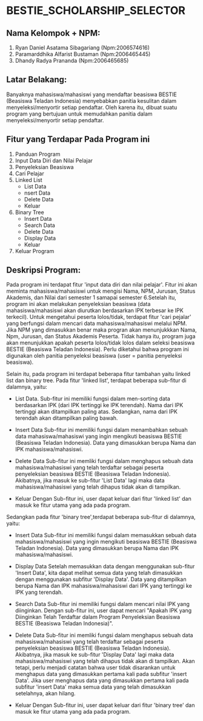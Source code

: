 # BESTIE_SCHOLARSHIP_SELECTOR

## Nama Kelompok + NPM:
1. Ryan Daniel Asatama Sibagariang (Npm:2006574616)
2. Paramarddhika Alfarist Bustaman (Npm:2006465445)
3. Dhandy Radya Prananda (Npm:2006465685)

## Latar Belakang:
Banyaknya mahasiswa/mahasiswi yang mendaftar beasiswa BESTIE (Beasiswa Teladan Indonesia) menyebabkan panitia kesulitan dalam menyeleksi/menyortir setiap pendaftar. Oleh karena itu, dibuat suatu program yang bertujuan untuk memudahkan panitia dalam menyeleksi/menyortir setiap pendaftar.  

## Fitur yang Terdapar Pada Program ini
1. Panduan Program 
2. Input Data Diri dan Nilai Pelajar
3. Penyeleksian Beasiswa
4. Cari Pelajar
5. Linked List
    - List Data
    - nsert Data
    - Delete Data
    - Keluar
6. Binary Tree
    - Insert Data
    - Search Data
    - Delete Data
    - Display Data
    - Keluar
7. Keluar Program 

## Deskripsi Program:
Pada program ini terdapat fitur 'input data diri dan nilai pelajar'. Fitur ini akan meminta mahasiswa/mahasiswi untuk mengisi Nama, NPM, Jurusan, Status Akademis, dan Nilai dari semester 1 samapai semester 6.Setelah itu, program ini akan melakukan penyeleksian beasiswa (data mahasiswa/mahasiswi akan diurutkan berdasarkan IPK terbesar ke IPK terkecil). Untuk mengetahui peserta lolos/tidak, terdapat fitur 'cari pejalar' yang berfungsi dalam mencari data mahasiswa/mahasiswi melalui NPM. Jika NPM yang dimasukkan benar maka progran akan menunjukkkan Nama, Npm, Jurusan, dan Status Akademis Peserta. Tidak hanya itu, program juga akan menunjukkan apakah peserta lolos/tidak lolos dalam seleksi beasiswa BESTIE (Beasiswa Teladan Indonesia). Perlu diketahui bahwa program ini digunakan oleh panitia penyeleksi beasiswa (user = panitia penyeleksi beasiswa).  


Selain itu, pada program ini terdapat beberapa fitur tambahan yaitu linked list dan binary tree. Pada fitur 'linked list', terdapat beberapa sub-fitur di dalamnya, yaitu:
- List Data.
  Sub-fitur ini memiliki fungsi dalam men-sorting data berdasarkan IPK (dari IPK tertinggi ke IPK terendah). Nama dari IPK tertinggi akan ditampilkan paling atas. Sedangkan, nama dari IPK terendah akan ditampilkan paling bawah. 

- Insert Data
  Sub-fitur ini memiliki fungsi dalam menambahkan sebuah data mahasiswa/mahasiswi yang ingin mengikuti beasiswa BESTIE (Beasiswa Teladan Indonesia). Data yang dimasukkan berupa Nama dan IPK mahasiswa/mahasiswi. 

- Delete Data
  Sub-fitur ini memliki fungsi dalam menghapus sebuah data mahasiswa/mahasiswi yang telah terdaftar sebagai peserta penyeleksian beasiswa BESTIE (Beasiswa Teladan Indonesia). Akibatnya, jika masuk ke sub-fitur 'List Data' lagi maka data mahasiswa/mahasiswi yang telah dihapus tidak akan di tampilkan.  

- Keluar
  Dengan Sub-fitur ini, user dapat keluar dari fitur 'linked list' dan masuk ke fitur utama yang ada pada program.


Sedangkan pada fitur 'binary tree',terdapat beberapa sub-fitur di dalamnya, yaitu:
- Insert Data
  Sub-fitur ini memiliki fungsi dalam memasukkan sebuah data mahasiswa/mahasiswi yang ingin mengikuti beasiswa BESTIE (Beasiswa Teladan Indonesia). Data yang dimasukkan berupa Nama dan IPK mahasiswa/mahasiswi.
  
 - Display Data
   Setelah memasukkan data dengan menggunakan sub-fitur 'Insert Data', kita dapat melihat semua data yang telah dimasukkan dengan menggunakan subfitur 'Display Data'. Data yang ditampilkan berupa Nama dan IPK mahasiswa/mahasiswi dari IPK yang tertinggi ke IPK yang terendah. 

 - Search Data
   Sub-fitur ini memiliki fungsi dalam mencari nilai IPK yang diinginkan. Dengan sub-fitur ini, user dapat mencari "Apakah IPK yang Diinginkan Telah Terdaftar dalam Program Penyeleksian Beasiswa BESTIE (Beasiswa Teladan Indonesia)".  
  
 - Delete Data
   Sub-fitur ini memliki fungsi dalam menghapus sebuah data mahasiswa/mahasiswi yang telah terdaftar sebagai peserta penyeleksian beasiswa BESTIE (Beasiswa Teladan Indonesia). Akibatnya, jika masuk ke sub-fitur 'Display Data' lagi maka data mahasiswa/mahasiswi yang telah dihapus tidak akan di tampilkan. Akan tetapi, perlu menjadi catatan bahwa user tidak disarankan untuk menghapus data yang dimasukkan pertama kali pada subfitur 'insert Data'. Jika user menghapus data yang dimasukkan pertama kali pada subfitur 'insert Data' maka semua data yang telah dimasukkan setelahnya, akan hilang.   
  
 - Keluar
   Dengan Sub-fitur ini, user dapat keluar dari fitur 'binary tree' dan masuk ke fitur utama yang ada pada program.






